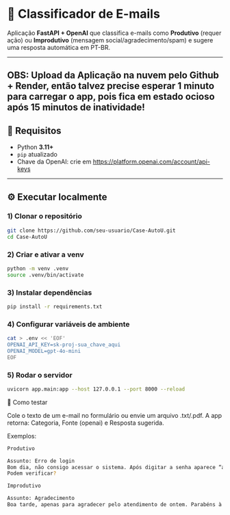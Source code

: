 # 📧 Classificador de E-mails

Aplicação **FastAPI + OpenAI** que classifica e-mails como **Produtivo** (requer ação) ou **Improdutivo** (mensagem social/agradecimento/spam) e sugere uma resposta automática em PT-BR.

---

## OBS: Upload da Aplicação na nuvem pelo Github + Render, então talvez precise esperar 1 minuto para carregar o app, pois fica em estado ocioso após 15 minutos de inatividade!

## 🚀 Requisitos

- Python **3.11+**
- `pip` atualizado
- Chave da OpenAI: crie em https://platform.openai.com/account/api-keys

---

## ⚙️ Executar localmente

### 1) Clonar o repositório
```bash
git clone https://github.com/seu-usuario/Case-AutoU.git
cd Case-AutoU
``` 

### 2) Criar e ativar a venv
```bash
python -m venv .venv
source .venv/bin/activate
```

### 3) Instalar dependências
```bash
pip install -r requirements.txt

```

### 4) Configurar variáveis de ambiente
```bash
cat > .env << 'EOF'
OPENAI_API_KEY=sk-proj-sua_chave_aqui
OPENAI_MODEL=gpt-4o-mini
EOF

```

### 5) Rodar o servidor
```bash
uvicorn app.main:app --host 127.0.0.1 --port 8000 --reload


```

🧪 Como testar

Cole o texto de um e-mail no formulário ou envie um arquivo .txt/.pdf.
A app retorna: Categoria, Fonte (openai) e Resposta sugerida.

Exemplos:
```bash
Produtivo

Assunto: Erro de login
Bom dia, não consigo acessar o sistema. Após digitar a senha aparece “acesso negado”.
Podem verificar?
```
```bash
Improdutivo

Assunto: Agradecimento
Boa tarde, apenas para agradecer pelo atendimento de ontem. Parabéns à equipe!
```
